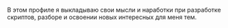 В этом профиле я выкладываю свои мысли и наработки при разработке скриптов, разборе и освоении новых интересных для меня тем. 
